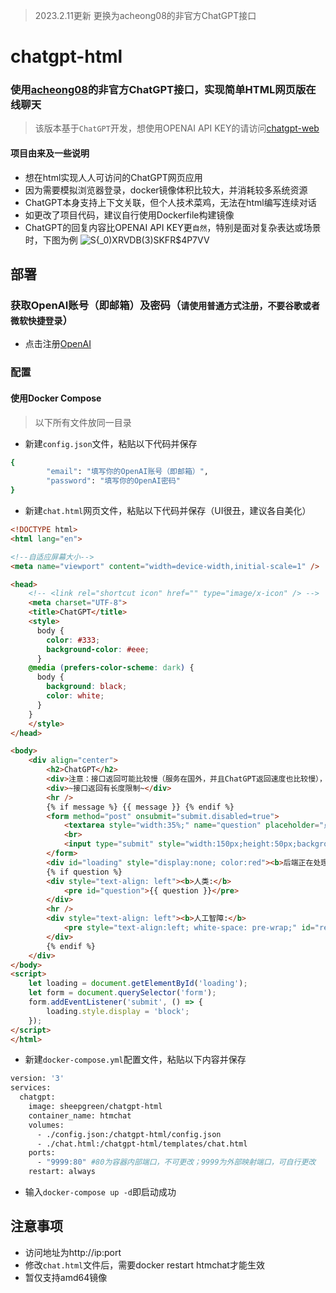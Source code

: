 > 2023.2.11更新
> 更换为acheong08的非官方ChatGPT接口
# chatgpt-html
### 使用[acheong08](https://github.com/acheong08/ChatGPT)的非官方ChatGPT接口，实现简单HTML网页版在线聊天

> 该版本基于`ChatGPT`开发，想使用OPENAI API KEY的请访问[chatgpt-web](https://github.com/slippersheepig/chatgpt-web)

#### 项目由来及一些说明
- 想在html实现人人可访问的ChatGPT网页应用
- 因为需要模拟浏览器登录，docker镜像体积比较大，并消耗较多系统资源
- ChatGPT本身支持上下文关联，但个人技术菜鸡，无法在html编写连续对话
- 如更改了项目代码，建议自行使用Dockerfile构建镜像
- ChatGPT的回复内容比OPENAI API KEY更`自然`，特别是面对复杂表达或场景时，下图为例
![S{_0)XRVDB(3)SKFR$4P7VV](https://user-images.githubusercontent.com/58287293/212858122-1e3c72f5-5f40-4ff8-8e12-3cfb64b3b543.png)

## 部署
### 获取OpenAI账号（即邮箱）及密码（`请使用普通方式注册，不要谷歌或者微软快捷登录`）
- 点击注册[OpenAI](https://platform.openai.com/)
### 配置
#### 使用Docker Compose
> 以下所有文件放同一目录
- 新建`config.json`文件，粘贴以下代码并保存
```bash
{
        "email": "填写你的OpenAI账号（即邮箱）",
        "password": "填写你的OpenAI密码"
}
```
- 新建`chat.html`网页文件，粘贴以下代码并保存（UI很丑，建议各自美化）
```html
<!DOCTYPE html>
<html lang="en">

<!--自适应屏幕大小-->
<meta name="viewport" content="width=device-width,initial-scale=1" />

<head>
    <!-- <link rel="shortcut icon" href="" type="image/x-icon" /> -->
    <meta charset="UTF-8">
    <title>ChatGPT</title>
    <style>
      body {
        color: #333;
        background-color: #eee;
      }
    @media (prefers-color-scheme: dark) {
      body {
        background: black;
        color: white;
      }
    }
    </style>
</head>

<body>
    <div align="center">
        <h2>ChatGPT</h2>
        <div>注意：接口返回可能比较慢（服务在国外，并且ChatGPT返回速度也比较慢），提交后需要等待处理完成，请勿重复提交！！！</div>
        <div>~接口返回有长度限制~</div>
        <hr />
        {% if message %} {{ message }} {% endif %}
        <form method="post" onsubmit="submit.disabled=true">
            <textarea style="width:35%;" name="question" placeholder="点击这里输入问题" rows="11" id="form"></textarea>
            <br>
            <input type="submit" style="width:150px;height:50px;background-color:green;font-size:30px" value="提交" id="submit" />
        </form>
        <div id="loading" style="display:none; color:red"><b>后端正在处理，请稍等...</b></div>
        {% if question %}
        <div style="text-align: left"><b>人类:</b>
            <pre id="question">{{ question }}</pre>
        </div>
        <hr />
        <div style="text-align: left"><b>人工智障:</b>
            <pre style="text-align:left; white-space: pre-wrap;" id="res">{{ res }}</pre>
        </div>
        {% endif %}
    </div>
</body>
<script>
    let loading = document.getElementById('loading');
    let form = document.querySelector('form');
    form.addEventListener('submit', () => {
        loading.style.display = 'block';
    });
</script>
</html>
```
- 新建`docker-compose.yml`配置文件，粘贴以下内容并保存
```bash
version: '3'
services:
  chatgpt:
    image: sheepgreen/chatgpt-html
    container_name: htmchat
    volumes:
      - ./config.json:/chatgpt-html/config.json
      - ./chat.html:/chatgpt-html/templates/chat.html
    ports:
      - "9999:80" #80为容器内部端口，不可更改；9999为外部映射端口，可自行更改
    restart: always
```
- 输入`docker-compose up -d`即启动成功
## 注意事项
- 访问地址为http://ip:port
- 修改`chat.html`文件后，需要docker restart htmchat才能生效
- 暂仅支持amd64镜像
